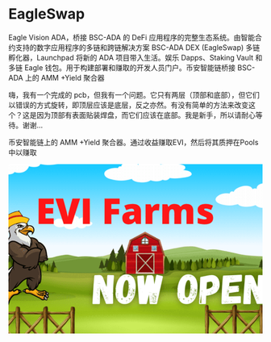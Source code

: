 # EagleSwap

Eagle Vision ADA，桥接 BSC-ADA 的 DeFi 应用程序的完整生态系统。由智能合约支持的数字应用程序的多链和跨链解决方案 BSC-ADA DEX (EagleSwap) 多链孵化器，Launchpad 将新的 ADA 项目带入生活。娱乐 Dapps、Staking Vault 和多链 Eagle 钱包。用于构建部署和赚取的开发人员门户。币安智能链桥接 BSC-ADA 上的 AMM +Yield 聚合器

嗨，我有一个完成的 pcb，但我有一个问题。它只有两层（顶部和底部），但它们以错误的方式旋转，即顶层应该是底层，反之亦然。有没有简单的方法来改变这个？这是因为顶部有表面贴装焊盘，而它们应该在底部。我是新手，所以请耐心等待。谢谢...

币安智能链上的 AMM +Yield 聚合器。通过收益赚取EVI，然后将其质押在Pools中以赚取

![eagleswap-dapp-defi-bsc-image1_23cb2320293bb678e9022cf544de6ce3](eagleswap-dapp-defi-bsc-image1_23cb2320293bb678e9022cf544de6ce3.png)
